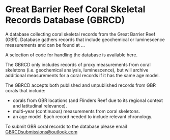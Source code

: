 # Great Barrier Reef Coral Skeletal Records Database (GBRCD)
A database collecting coral skeletal records from the Great Barrier Reef (GBR). Database gathers records that include geochemical or luminescence measurements and can be found at ...

A selection of code for handling the database is available here.

The GBRCD only includes records of proxy measurements from coral skeletons (i.e. geochemical analysis, luminescence), but will archive additional measurements for a coral records if it has the same age model. 

The GBRCD accepts both published and unpublished records from GBR corals that include:
* corals from GBR locations (and Flinders Reef due to its regional context and latitudinal relevance). 
* multi-year (continuous) measurements from coral skeletons. 
* an age model. Each record needed to include relevant chronology.


To submit GBR coral records to the database please email GBRCDsubmissions@outlook.com

